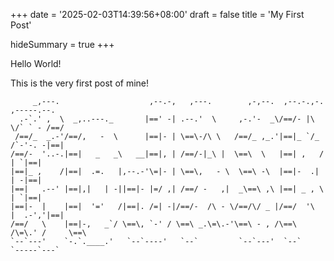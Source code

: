 +++
date = '2025-02-03T14:39:56+08:00'
draft = false
title = 'My First Post'

hideSummary = true
+++

Hello World!

This is the very first post of mine!

```plain text
     _,---.                    ,--.-,   ,---.        ,-,--.  ,--.-.,-.  ,-----.--.  
  .-`.' ,  \  _,..---._       |==' -| .--.'  \     ,-.'-  _\/==/- |\  \/` ` - /==/  
 /==/_  _.-'/==/,   -  \      |==|- | \==\-/\ \   /==/_ ,_.'|==|_ `/_ /`-'-. -|==|  
/==/-  '..-.|==|   _   _\   __|==|, | /==/-|_\ |  \==\  \   |==| ,   /     | `|==|  
|==|_ ,    /|==|  .=.   |,--.-'\=|- | \==\,   - \  \==\ -\  |==|-  .|      | -|==|  
|==|   .--' |==|,|   | -||==|- |=/ ,| /==/ -   ,|  _\==\ ,\ |==| _ , \     | `|==|  
|==|-  |    |==|  '='   /|==|. /=| -|/==/-  /\ - \/==/\/ _ |/==/  '\  |  .-','|==|  
/==/   \    |==|-,   _`/ \==\, `-' / \==\ _.\=\.-'\==\ - , /\==\ /\=\.' /     \==\  
`--`---'    `-.`.____.'   `--`----'   `--`         `--`---'  `--`       `-----`---` 
```
